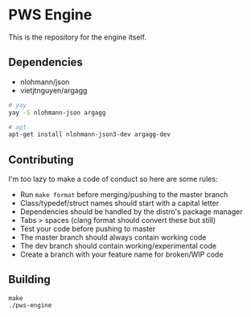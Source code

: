# PWS Engine

This is the repository for the engine itself.

## Dependencies

- nlohmann/json
- vietjtnguyen/argagg

```sh
# yay
yay -S nlohmann-json argagg
```

```sh
# apt
apt-get install nlohmann-json3-dev argagg-dev
```

## Contributing

I'm too lazy to make a code of conduct so here are some rules:

- Run `make format` before merging/pushing to the master branch
- Class/typedef/struct names should start with a capital letter
- Dependencies should be handled by the distro's package manager
- Tabs > spaces (clang format should convert these but still)
- Test your code before pushing to master
- The master branch should always contain working code
- The dev branch should contain working/experimental code
- Create a branch with your feature name for broken/WIP code

## Building

```
make
./pws-engine
```
